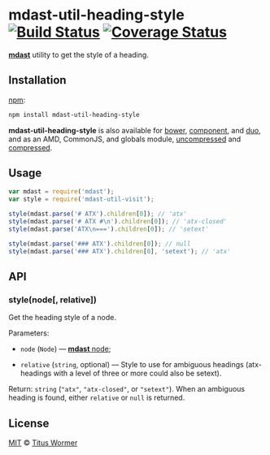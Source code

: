 # mdast-util-heading-style [![Build Status](https://img.shields.io/travis/wooorm/mdast-util-heading-style.svg?style=flat)](https://travis-ci.org/wooorm/mdast-util-heading-style) [![Coverage Status](https://img.shields.io/coveralls/wooorm/mdast-util-heading-style.svg?style=flat)](https://coveralls.io/r/wooorm/mdast-util-heading-style?branch=master)

[**mdast**](https://github.com/wooorm/mdast) utility to get the style of a
heading.

## Installation

[npm](https://docs.npmjs.com/cli/install):

```bash
npm install mdast-util-heading-style
```

**mdast-util-heading-style** is also available for [bower](http://bower.io/#install-packages),
[component](https://github.com/componentjs/component), and
[duo](http://duojs.org/#getting-started), and as an AMD, CommonJS, and globals
module, [uncompressed](mdast-util-heading-style.js) and
[compressed](mdast-util-heading-style.min.js).

## Usage

```js
var mdast = require('mdast');
var style = require('mdast-util-visit');

style(mdast.parse('# ATX').children[0]); // 'atx'
style(mdast.parse('# ATX #\n').children[0]); // 'atx-closed'
style(mdast.parse('ATX\n===').children[0]); // 'setext'

style(mdast.parse('### ATX').children[0]); // null
style(mdast.parse('### ATX').children[0], 'setext'); // 'atx'
```

## API

### style(node\[, relative\])

Get the heading style of a node.

Parameters:

*   `node` (`Node`) — [**mdast** node](https://github.com/wooorm/mdast/blob/master/doc/nodes.md);

*   `relative` (`string`, optional) — Style to use for ambiguous headings
    (atx-headings with a level of three or more could also be setext).

Return: `string` (`"atx"`, `"atx-closed"`, or `"setext"`). When an ambiguous
heading is found, either `relative` or `null` is returned.

## License

[MIT](LICENSE) © [Titus Wormer](http://wooorm.com)
